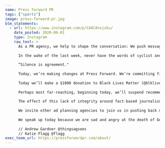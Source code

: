 ```yaml
---
name: Press Forward PR
tags: ["sports"]
image: press-forward-pr.jpg
blm_statements:
  - url: https://www.instagram.com/p/CA6CAnxjsku/
    date_posted: 2020-06-01
    type: Instagram
    raw_text: >
      As a PR agency, we help to shape the conversation: We push messaging, highlight products and showcase initiatives within sport, sustainability, food, health and wellness. But sheltered by our privilege and challenged to use it for good, our agency and the industries we serve must do better.⠀
      ⠀
      In the wake of the last week, never have the words of cyclist and activist Ayesha McGowan (@ayesuppose) meant more: ⠀
      ⠀
      “Silence is agreement." ⠀
      ⠀
      Today, we’re making changes at Press Forward. We’re committing firstly to the following: -We will press clients on greater representation and messaging around communities of color, emphasizing diversity. When appropriate, we will work with clients to constructively call out police brutality against Black people. ⠀
      ⠀
      Today we’ll make a $1000 donation to Black Lives Matter (@blklivesmatter) and $1000 the @ACLU. We commit to continued financial support for anti-racism efforts. We’re committed to hiring more diverse content creators, photographers and videographers. ⠀
      ⠀
      Perhaps most far-reaching, beginning today, we’ll suspend recommending any spend on Facebook and Instagram in the wake of the platform’s unwillingness to support fact-based journalism. One of the roles of an agency in our space is to hold up the people and publications we love. ⠀
      ⠀
      The effect of this lack of integrity around fact-based journalism has a disproportionate effect on Black communities, in addition to hurting the media we love.⠀
      ⠀
      We invite other ad planning agencies to join us in pushing back misinformation and to encourage fact-based dialogue about the issues we face. ⠀
      ⠀
      We speak up today because we are sad and angry at the death of George Floyd, and we stand in solidarity with protestors demanding a better future. ⠀
      ⠀
      // Andrew Gardner @thingsagsees ⠀
      // Katie Flagg @flagg
exec_team_url: https://pressforwardpr.com/about/
---
```

